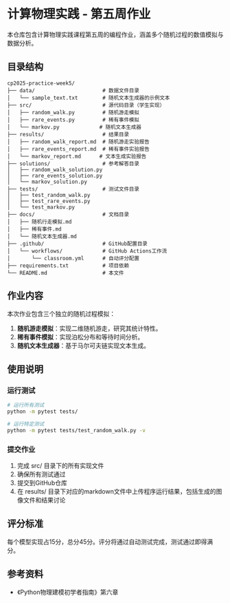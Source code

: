 # 计算物理实践 - 第五周作业

本仓库包含计算物理实践课程第五周的编程作业，涵盖多个随机过程的数值模拟与数据分析。

## 目录结构

```
cp2025-practice-week5/
├── data/                      # 数据文件目录
│   └── sample_text.txt        # 随机文本生成器的示例文本
├── src/                       # 源代码目录（学生实现）
│   ├── random_walk.py         # 随机游走模拟
│   ├── rare_events.py         # 稀有事件模拟
│   └── markov.py             # 随机文本生成器
├── results/                   # 结果目录
│   ├── random_walk_report.md  # 随机游走实验报告
│   ├── rare_events_report.md  # 稀有事件实验报告
│   └── markov_report.md      # 文本生成实验报告
├── solutions/                 # 参考解答目录
│   ├── random_walk_solution.py
│   ├── rare_events_solution.py
│   └── markov_solution.py
├── tests/                     # 测试文件目录
│   ├── test_random_walk.py
│   ├── test_rare_events.py
│   └── test_markov.py
├── docs/                      # 文档目录
│   ├── 随机行走模拟.md
│   ├── 稀有事件.md
│   └── 随机文本生成器.md
├── .github/                   # GitHub配置目录
│   └── workflows/             # GitHub Actions工作流
│       └── classroom.yml      # 自动评分配置
├── requirements.txt           # 项目依赖
└── README.md                  # 本文件
```

## 作业内容

本次作业包含三个独立的随机过程模拟：

1. **随机游走模拟**：实现二维随机游走，研究其统计特性。
2. **稀有事件模拟**：实现泊松分布和等待时间分析。
3. **随机文本生成器**：基于马尔可夫链实现文本生成。

## 使用说明

### 运行测试
```bash
# 运行所有测试
python -m pytest tests/

# 运行特定测试
python -m pytest tests/test_random_walk.py -v
```
### 提交作业
1. 完成 src/ 目录下的所有实现文件
2. 确保所有测试通过
3. 提交到GitHub仓库
4. 在 results/ 目录下对应的markdown文件中上传程序运行结果，包括生成的图像文件和结果讨论
## 评分标准
每个模型实现占15分，总分45分。评分将通过自动测试完成，测试通过即得满分。

## 参考资料
- 《Python物理建模初学者指南》第六章